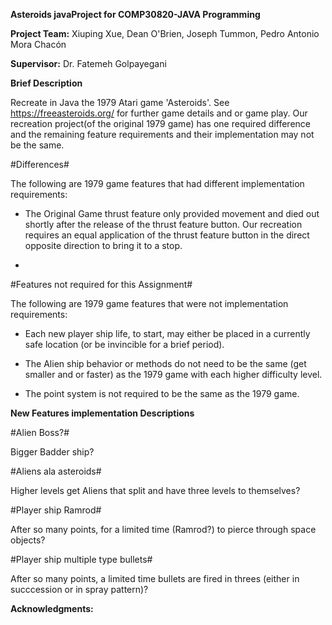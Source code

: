 **Asteroids  javaProject for COMP30820-JAVA Programming**

**Project Team:**
Xiuping Xue,
Dean O'Brien,
Joseph Tummon,
Pedro Antonio Mora Chacón

**Supervisor:**
Dr. Fatemeh Golpayegani

**Brief Description**

Recreate in Java the 1979 Atari game 'Asteroids'.  See https://freeasteroids.org/ for further game details and or game play. Our recreation project(of the original 1979 game) has one required difference and the remaining feature requirements and their implementation may not be the same.

#Differences#

The following are 1979 game features that had different implementation requirements:

 - The Original Game thrust feature only provided movement and died out shortly after the release of the thrust feature button. Our recreation requires an equal application of the thrust feature button in the direct opposite direction to bring it to a stop.

  - 

#Features not required for this Assignment#

The following are 1979 game features that were not implementation requirements:

 - Each new player ship life, to start, may either be placed in a currently safe location (or be invincible for a brief period).
 
  - The Alien ship behavior or methods do not need to be the same (get smaller and or faster) as the 1979 game with each higher difficulty level. 

   - The point system is not required to be the same as the 1979 game. 

**New Features implementation Descriptions**

#Alien Boss?#

Bigger Badder ship?


#Aliens ala asteroids#

Higher levels get Aliens that split and have three levels to themselves?

#Player ship Ramrod#

After so many points, for a limited time (Ramrod?) to pierce through space objects?

#Player ship multiple type bullets#

After so many points, a limited time bullets are fired in threes (either in succcession or in spray pattern)?




**Acknowledgments:**
